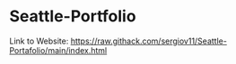 # Seattle-Portfolio
Link to Website: https://raw.githack.com/sergiov11/Seattle-Portafolio/main/index.html